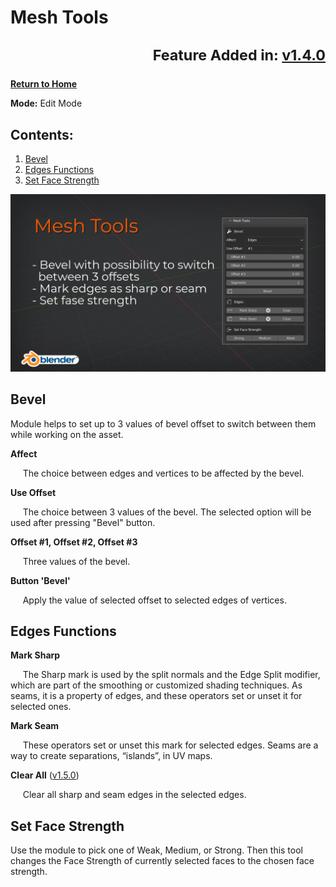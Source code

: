 # Mesh Tools <sub><p align="right">Feature Added in: [v1.4.0](RELEASE_LOG.md#140)</p><sub>

[**Return to Home**](README.md)

**Mode:** Edit Mode

## Contents:

1. [Bevel](MESH_TOOLS.md#bevel)
2. [Edges Functions](MESH_TOOLS.md#edges-functions)
3. [Set Face Strength](MESH_TOOLS.md#set-face-strength)

![Mesh Tools Cover](/media/mesh_tools.png)

## Bevel

Module helps to set up to 3 values of bevel offset to switch between them while working on the asset.

**Affect**

&nbsp;&nbsp;&nbsp;&nbsp;&nbsp;The choice between edges and vertices to be affected by the bevel.


**Use Offset**

&nbsp;&nbsp;&nbsp;&nbsp;&nbsp;The choice between 3 values of the bevel. The selected option will be used after pressing "Bevel" button.


**Offset #1, Offset #2, Offset #3**

&nbsp;&nbsp;&nbsp;&nbsp;&nbsp;Three values of the bevel.


**Button 'Bevel'**

&nbsp;&nbsp;&nbsp;&nbsp;&nbsp;Apply the value of selected offset to selected edges of vertices.


## Edges Functions

**Mark Sharp**

&nbsp;&nbsp;&nbsp;&nbsp;&nbsp;The Sharp mark is used by the split normals and the Edge Split modifier, which are part of the smoothing or customized shading techniques. As seams, it is a property of edges, and these operators set or unset it for selected ones.


**Mark Seam**

&nbsp;&nbsp;&nbsp;&nbsp;&nbsp;These operators set or unset this mark for selected edges. Seams are a way to create separations, “islands”, in UV maps.


**Clear All** ([v1.5.0](RELEASE_LOG.md#150))

&nbsp;&nbsp;&nbsp;&nbsp;&nbsp;Clear all sharp and seam edges in the selected edges.

## Set Face Strength

Use the module to pick one of Weak, Medium, or Strong. Then this tool changes the Face Strength of currently selected faces to the chosen face strength.